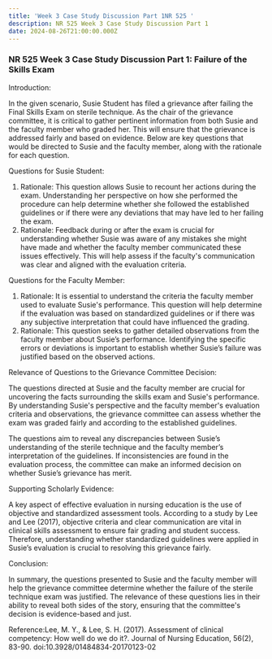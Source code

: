 ```yaml
---
title: 'Week 3 Case Study Discussion Part 1NR 525 '
description: NR 525 Week 3 Case Study Discussion Part 1
date: 2024-08-26T21:00:00.000Z
---
```


### NR 525 Week 3 Case Study Discussion Part 1: Failure of the Skills Exam

Introduction:

In the given scenario, Susie Student has filed a grievance after failing the Final Skills Exam on sterile technique. As the chair of the grievance committee, it is critical to gather pertinent information from both Susie and the faculty member who graded her. This will ensure that the grievance is addressed fairly and based on evidence. Below are key questions that would be directed to Susie and the faculty member, along with the rationale for each question.

Questions for Susie Student:

1. Rationale: This question allows Susie to recount her actions during the exam. Understanding her perspective on how she performed the procedure can help determine whether she followed the established guidelines or if there were any deviations that may have led to her failing the exam.
2. Rationale: Feedback during or after the exam is crucial for understanding whether Susie was aware of any mistakes she might have made and whether the faculty member communicated these issues effectively. This will help assess if the faculty's communication was clear and aligned with the evaluation criteria.

Questions for the Faculty Member:

1. Rationale: It is essential to understand the criteria the faculty member used to evaluate Susie's performance. This question will help determine if the evaluation was based on standardized guidelines or if there was any subjective interpretation that could have influenced the grading.
2. Rationale: This question seeks to gather detailed observations from the faculty member about Susie’s performance. Identifying the specific errors or deviations is important to establish whether Susie’s failure was justified based on the observed actions.

Relevance of Questions to the Grievance Committee Decision:

The questions directed at Susie and the faculty member are crucial for uncovering the facts surrounding the skills exam and Susie's performance. By understanding Susie's perspective and the faculty member's evaluation criteria and observations, the grievance committee can assess whether the exam was graded fairly and according to the established guidelines.

The questions aim to reveal any discrepancies between Susie’s understanding of the sterile technique and the faculty member’s interpretation of the guidelines. If inconsistencies are found in the evaluation process, the committee can make an informed decision on whether Susie’s grievance has merit.

Supporting Scholarly Evidence:

A key aspect of effective evaluation in nursing education is the use of objective and standardized assessment tools. According to a study by Lee and Lee (2017), objective criteria and clear communication are vital in clinical skills assessment to ensure fair grading and student success. Therefore, understanding whether standardized guidelines were applied in Susie’s evaluation is crucial to resolving this grievance fairly.

Conclusion:

In summary, the questions presented to Susie and the faculty member will help the grievance committee determine whether the failure of the sterile technique exam was justified. The relevance of these questions lies in their ability to reveal both sides of the story, ensuring that the committee's decision is evidence-based and just.

Reference:Lee, M. Y., & Lee, S. H. (2017). Assessment of clinical competency: How well do we do it?. Journal of Nursing Education, 56(2), 83-90. doi:10.3928/01484834-20170123-02
